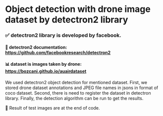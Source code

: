 # Object detection with drone image dataset by detectron2 library

### ✅ detectron2 library is developed by facebook.


#### 🔗 detectron2 documentation: https://github.com/facebookresearch/detectron2
#### 📊 dataset is images taken by drone: https://bozcani.github.io/auairdataset


We used detectron2 object detection for mentioned dataset. 
First, we stored drone dataset annotations and JPEG file names in jsons in format of coco dataset.
Second, there is need to register the dataset in detectron library.
Finally, the detection algorithm can be run to get the results.

📌 Result of test images are at the end of code.

